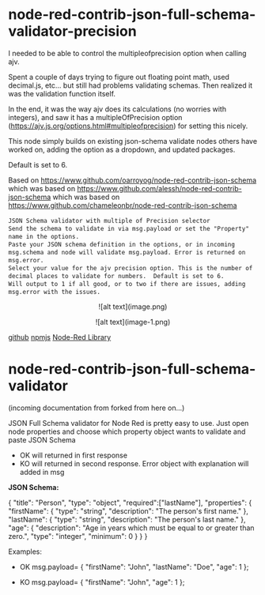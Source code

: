 # node-red-contrib-json-full-schema-validator-precision
I needed to be able to control the multipleofprecision option when calling ajv.

Spent a couple of days trying to figure out floating point math, used decimal.js, etc... but still had problems validating schemas.  Then realized it was the validation function itself.

In the end, it was the way ajv does its calculations (no worries with integers), and saw it has a multipleOfPrecision option (https://ajv.js.org/options.html#multipleofprecision) for setting this nicely.

This node simply builds on existing json-schema validate nodes others have worked on, adding the option as a dropdown, and updated packages.

Default is set to 6.

Based on https://www.github.com/oarroyog/node-red-contrib-json-schema
which was based on https://www.github.com/alessh/node-red-contrib-json-schema
which was based on https://www.github.com/chameleonbr/node-red-contrib-json-schema

    JSON Schema validator with multiple of Precision selector
    Send the schema to validate in via msg.payload or set the "Property" name in the options.
    Paste your JSON schema definition in the options, or in incoming msg.schema and node will validate msg.payload. Error is returned on msg.error.
    Select your value for the ajv precision option. This is the number of decimal places to validate for numbers.  Default is set to 6.
    Will output to 1 if all good, or to two if there are issues, adding msg.error with the issues.
<p align="center">
![alt text](image.png)
</p>
<p align="center">
![alt text](image-1.png)
</p>

[github](https://github.com/jquiros2/node-red-contrib-json-schema-precision)
[npmjs](https://www.npmjs.com/package/@jquiros/json-schema-validation-precision)
[Node-Red Library](https://flows.nodered.org/node/@jquiros/json-schema-validation-precision)

# node-red-contrib-json-full-schema-validator
(incoming documentation from forked from here on...)

JSON Full Schema validator for Node Red is pretty easy to use.
Just open node properties and choose which property object wants to validate and paste JSON Schema
- OK will returned in first response
- KO will returned in second response. Error object with explanation will added in msg

**JSON Schema:**

{
  "title": "Person",
  "type": "object",
  "required":["lastName"],
  "properties": {
    "firstName": {
      "type": "string",
      "description": "The person's first name."
    },
    "lastName": {
      "type": "string",
      "description": "The person's last name."
    },
    "age": {
      "description": "Age in years which must be equal to or greater than zero.",
      "type": "integer",
      "minimum": 0
    }
  }
}

Examples:
- OK 
msg.payload= 
{
  "firstName": "John",
  "lastName": "Doe",
  "age": 1
};

- KO
msg.payload= 
{
  "firstName": "John",
  "age": 1
};
